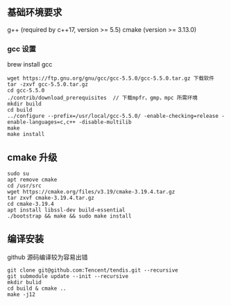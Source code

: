 ## 基础环境要求

g++ (required by c++17, version >= 5.5)
cmake (version >= 3.13.0)

### gcc 设置

brew install gcc

```
wget https://ftp.gnu.org/gnu/gcc/gcc-5.5.0/gcc-5.5.0.tar.gz 下载软件
tar -zxvf gcc-5.5.0.tar.gz
cd gcc-5.5.0
./contrib/download_prerequisites  // 下载mpfr，gmp，mpc 所需环境
mkdir build
cd build
../configure --prefix=/usr/local/gcc-5.5.0/ -enable-checking=release -enable-languages=c,c++ -disable-multilib
make
make install
```

## cmake 升级

```
sudo su
apt remove cmake
cd /usr/src
wget https://cmake.org/files/v3.19/cmake-3.19.4.tar.gz
tar zxvf cmake-3.19.4.tar.gz
cd cmake-3.19.4
apt install libssl-dev build-essential
./bootstrap && make && sudo make install
```

## 编译安装

github 源码编译较为容易出错

```
git clone git@github.com:Tencent/tendis.git --recursive
git submodule update --init --recursive
mkdir bulid
cd build & cmake ..
make -j12
```

###
